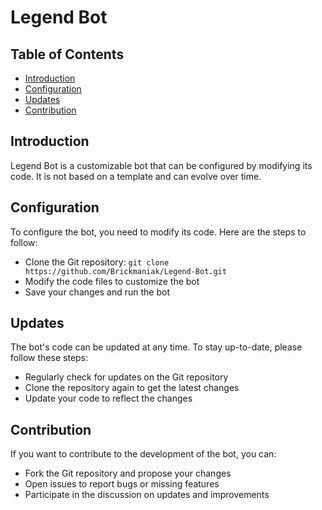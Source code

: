 **Legend Bot**
================

**Table of Contents**
-----------------

* [Introduction](#introduction)
* [Configuration](#configuration)
* [Updates](#updates)
* [Contribution](#contribution)

**Introduction**
---------------

Legend Bot is a customizable bot that can be configured by modifying its code. It is not based on a template and can evolve over time.

**Configuration**
----------------

To configure the bot, you need to modify its code. Here are the steps to follow:

* Clone the Git repository: `git clone https://github.com/Brickmaniak/Legend-Bot.git`
* Modify the code files to customize the bot
* Save your changes and run the bot

**Updates**
------------

The bot's code can be updated at any time. To stay up-to-date, please follow these steps:

* Regularly check for updates on the Git repository
* Clone the repository again to get the latest changes
* Update your code to reflect the changes

**Contribution**
----------------

If you want to contribute to the development of the bot, you can:

* Fork the Git repository and propose your changes
* Open issues to report bugs or missing features
* Participate in the discussion on updates and improvements
